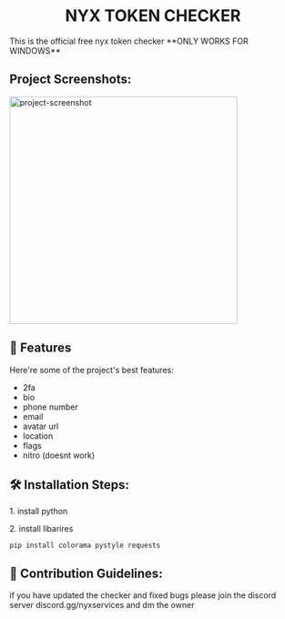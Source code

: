 <h1 align="center" id="title">NYX TOKEN CHECKER</h1>

<p id="description">This is the official free nyx token checker **ONLY WORKS FOR WINDOWS**</p>

<h2>Project Screenshots:</h2>

<img src="https://cdn.discordapp.com/attachments/1252573392544993381/1254073999865155615/image.png?ex=66782aed&amp;is=6676d96d&amp;hm=669a1380d307f5e4a8f0c9ea5a2b200d67f61166d475a1e8d77068befbccc294&amp;" alt="project-screenshot" width="400" height="400/">

  
  
<h2>🧐 Features</h2>

Here're some of the project's best features:

*   2fa
*   bio
*   phone number
*   email
*   avatar url
*   location
*   flags
*   nitro (doesnt work)

<h2>🛠️ Installation Steps:</h2>

<p>1. install python</p>

<p>2. install libarires</p>

```
pip install colorama pystyle requests
```

<h2>🍰 Contribution Guidelines:</h2>

if you have updated the checker and fixed bugs please join the discord server discord.gg/nyxservices and dm the owner
